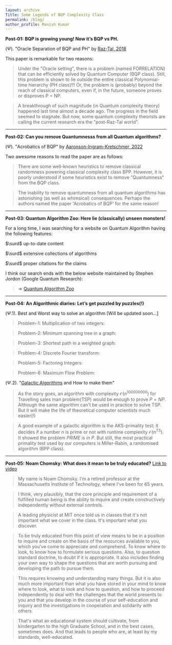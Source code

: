 ```yaml
---
layout: archive
Title: Some Legends of BQP Complexity Class
permalink: /blog/
author_profile: Manish Kumar
---
```


$\textbf{ Post-01:}$ $\textbf{BQP is growing young! Now it's BQP vs PH.}$

($\Psi$). "Oracle Separation of BQP and PH" by [Raz-Tal, 2018](https://dl.acm.org/doi/10.1145/3313276.3316315)

This paper is remarkable for two reasons:
> Under the "Oracle setting", there is a problem (named FORRELATION) that can be efficiently solved by Quantum Computer (BQP class). Still, this problem is shown to lie outside the entire classical Polynomial-time hierarchy (PH class)!!! Or, the problem is (probably) beyond the reach of classical computers, even if, in the future, someone proves or disproves P = NP.

> A breakthrough of such magnitude (in Quantum complexity theory) happened last time almost a decade ago. The progress in the field seemed to stagnate. But now, some quantum complexity theorists are calling the current research era the "post-Raz-Tal world".


---------------------------------

$\textbf{Post-02: Can you remove Quantumnesss from all Quantum algorithms?}$

($\Psi$). "Acrobatics of BQP" by [Aaronson-Ingram-Kretschmer, 2022](https://eccc.weizmann.ac.il/report/2021/164/)

Two awesome reasons to read the paper are as follows:

>There are some well-known heuristics to remove classical randomness powering classical complexity class BPP. However, it is poorly understood if some heuristics exist to remove "Quantumness" from the BQP class.

>The inability to remove quantumness from all quantum algorithms has astonishing (as well as whimsical) consequences. Perhaps the authors named the paper 'Acrobatics of BQP' for the same reason!


----------------------------------

$\textbf{Post-03: Quantum Algorithm Zoo: Here lie (classically) unseen monsters!}$

For a long time, I was searching for a website on Quantum Algorithm having the following features:
>
$\surd$ up-to-date content
> 
$\surd$ extensive collections of algorithms
> 
$\surd$ proper citations for the claims
>
I think our search ends with the below website maintained by Stephen Jordon (Google Quantum Research):
> $\Rightarrow$ [Quantum Algorithm Zoo](https://quantumalgorithmzoo.org/)

-------------------------------------

$\textbf{ Post-04:}$ $\textbf{An Algorithmic diaries: Let's get puzzled by puzzles(!)}$

($\Psi.1$). Best and Worst way to solve an algorithm [Will be updated soon...]
> Problem-1: Multiplication of two integers:

> Problem-2: Minimum spanning tree in a graph:

> Problem-3: Shortest path in a weighted graph:

> Problem-4: Discrete Fourier transform:

> Problem-5: Factoring Integers:

> Problem-6: Maximum Flow Problem:

($\Psi.2$). "[Galactic Algorithms](https://en.wikipedia.org/wiki/Galactic_algorithm) and How to make them"
> As the story goes, an algorithm with complexity $\mathcal{O}(n^{100000000})$ for Travelling sales man problem(TSP) would be enough to prove $P=NP$. Although the same algorithm can't be used in practice to solve TSP. But it will make the life of theoretical computer scientists much easier(!)

> A good example of a galactic algorithm is the AKS-primality test; it decides if a number $n$ is prime or not with runtime complexity $\mathcal{O}(n^{7.5})$. It showed the problem $PRIME\ is\ in\ P$. But still, the most practical primality test used by our computers is Miller-Rabin, a randomised algorithm (BPP class).

------------------------------------
$\textbf{ Post-05:}$ $\textbf{Noam Chomsky: What does it mean to be truly educated?}$ [Link to video](https://youtu.be/eYHQcXVp4F4?si=rlu6LDVafcTyuqsU)
> My name is Noam Chomsky. I'm a retired professor at the Massachusetts Institute of Technology, where I've been for 65 years.

> I think, very plausibly, that the core principle and requirement of a fulfilled human being is the ability to inquire and create constructively independently without external controls.

> A leading physicist at MIT once told us in classes that it's not important what we cover in the class. It's important what you discover.

> To be truly educated from this point of view means to be in a position to inquire and create on the basis of the resources available to you, which you've come to appreciate and comprehend. To know where to look, to know how to formulate serious questions. Also, to question standard doctrine, to doubt if it is appropriate. It also includes finding your own way to shape the questions that are worth pursuing and developing the path to pursue them.

> This requires knowing and understanding many things. But it is also much more important than what you have stored in your mind to know where to look, what to look and how to question, and how to proceed independently to deal with the challenges that the world presents to you and that you develop in the course of your self-education and inquiry and the investigations in cooperation and solidarity with others.

> That's what an educational system should cultivate, from kindergarten to the high Graduate School, and in the best cases, sometimes does. And that leads to people who are, at least by my standards, well-educated.
